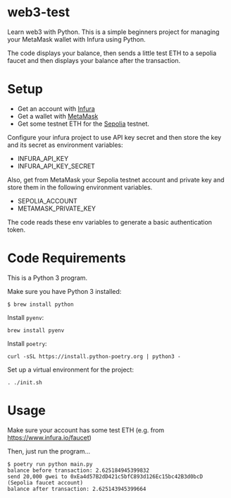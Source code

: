 # web3-test

Learn web3 with Python. This is a simple beginners project for managing your MetaMask wallet with Infura using Python.

The code displays your balance, then sends a little test ETH to a sepolia faucet and then displays your balance after
the transaction.


# Setup

- Get an account with [Infura](https://infura.io)
- Get a wallet with [MetaMask](https://metamask.io)
- Get some testnet ETH for the [Sepolia](https://ethereum.org/en/developers/docs/networks/#sepolia) testnet.

Configure your infura project to use API key secret and then store the key and its secret as environment variables:

- INFURA_API_KEY 
- INFURA_API_KEY_SECRET

Also, get from MetaMask your Sepolia testnet account and private key and store them in the following environment 
variables. 

- SEPOLIA_ACCOUNT
- METAMASK_PRIVATE_KEY

The code reads these env variables to generate a basic authentication token.

# Code Requirements

This is a Python 3 program.

Make sure you have Python 3 installed:

```
$ brew install python
```  

Install `pyenv`:

```
brew install pyenv
```

Install `poetry`:

```
curl -sSL https://install.python-poetry.org | python3 -
```

Set up a virtual environment for the project:

```
. ./init.sh
```

# Usage

Make sure your account has some test ETH (e.g. from https://www.infura.io/faucet)

Then, just run the program...

```
$ poetry run python main.py
balance before transaction: 2.625184945399832
send 20,000 gwei to 0xEa4d57B2dD421c5bfC893d126Ec15bc42B3d0bcD (Sepolia faucet account)
balance after transaction: 2.625143945399664
```
